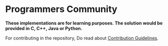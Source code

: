 # Programmers Community
__These implementations are for learning purposes. The solution would be provided in C, C++, Java or Python.__

For contributing in the repository, Do read about [Contribution Guidelines](./Contribution.md).
